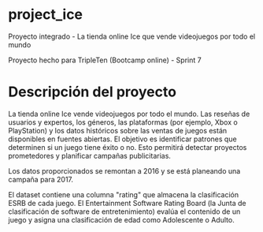 # project_ice
Proyecto integrado - La tienda online Ice que vende videojuegos por todo el mundo

Proyecto hecho para TripleTen (Bootcamp online) - Sprint 7

# Descripción del proyecto
La tienda online Ice  vende videojuegos por todo el mundo. Las reseñas de usuarios y expertos, los géneros, las plataformas (por ejemplo, Xbox o PlayStation) y los datos históricos sobre las ventas de juegos están disponibles en fuentes abiertas. El objetivo es identificar patrones que determinen si un juego tiene éxito o no. Esto permitirá detectar proyectos prometedores y planificar campañas publicitarias.

Los datos proporcionados se remontan a 2016 y se está planeando una campaña para 2017.

El dataset contiene una columna "rating" que almacena la clasificación ESRB de cada juego. El Entertainment Software Rating Board (la Junta de clasificación de software de entretenimiento) evalúa el contenido de un juego y asigna una clasificación de edad como Adolescente o Adulto.
